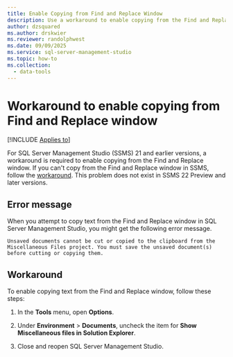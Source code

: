 ```yaml
---
title: Enable Copying from Find and Replace Window
description: Use a workaround to enable copying from the Find and Replace window in SQL Server Management Studio.
author: dzsquared
ms.author: drskwier
ms.reviewer: randolphwest
ms.date: 09/09/2025
ms.service: sql-server-management-studio
ms.topic: how-to
ms.collection:
  - data-tools
---
```


# Workaround to enable copying from Find and Replace window

[!INCLUDE [Applies to](../includes/appliesto-ss-asdb-asdw-xxx-md.md)]

For SQL Server Management Studio (SSMS) 21 and earlier versions, a workaround is required to enable copying from the Find and Replace window. If you can't copy from the Find and Replace window in SSMS, follow the [workaround](#workaround). This problem does not exist in SSMS 22 Preview and later versions.

## Error message

When you attempt to copy text from the Find and Replace window in SQL Server Management Studio, you might get the following error message.

```output
Unsaved documents cannot be cut or copied to the clipboard from the Miscellaneous Files project. You must save the unsaved document(s) before cutting or copying them.
```

## Workaround

To enable copying text from the Find and Replace window, follow these steps:

1. In the **Tools** menu, open **Options**.

1. Under **Environment** > **Documents**, uncheck the item for **Show Miscellaneous files in Solution Explorer**.

1. Close and reopen SQL Server Management Studio.
